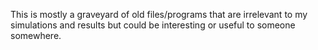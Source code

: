 This is mostly a graveyard of old files/programs that are irrelevant to my simulations and results but could be interesting or useful to someone somewhere.
